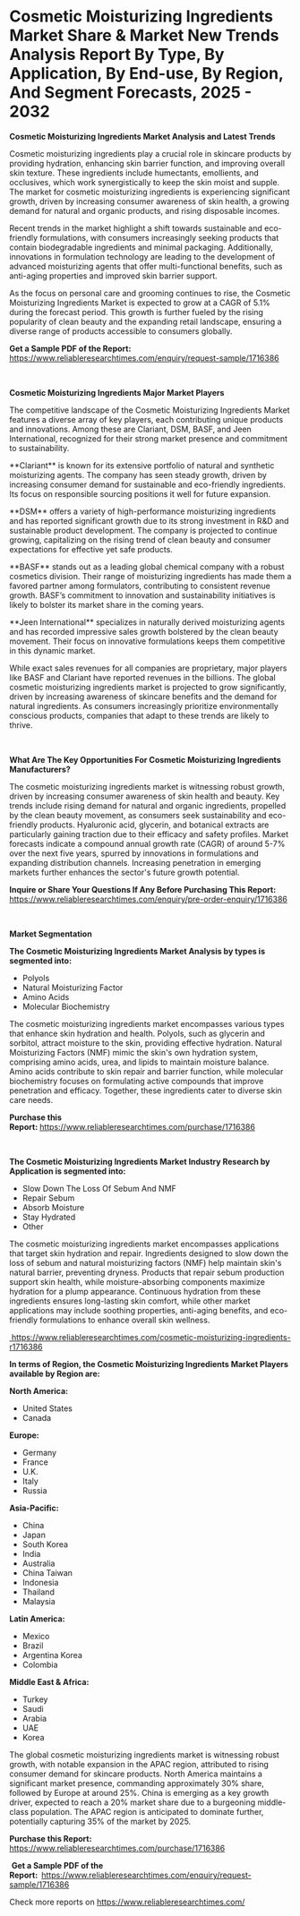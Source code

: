 <p><h1>Cosmetic Moisturizing Ingredients Market Share & Market New Trends Analysis Report By Type, By Application, By End-use, By Region, And Segment Forecasts, 2025 - 2032</h1></p><p><strong>Cosmetic Moisturizing Ingredients Market Analysis and Latest Trends</strong></p>
<p><p>Cosmetic moisturizing ingredients play a crucial role in skincare products by providing hydration, enhancing skin barrier function, and improving overall skin texture. These ingredients include humectants, emollients, and occlusives, which work synergistically to keep the skin moist and supple. The market for cosmetic moisturizing ingredients is experiencing significant growth, driven by increasing consumer awareness of skin health, a growing demand for natural and organic products, and rising disposable incomes. </p><p>Recent trends in the market highlight a shift towards sustainable and eco-friendly formulations, with consumers increasingly seeking products that contain biodegradable ingredients and minimal packaging. Additionally, innovations in formulation technology are leading to the development of advanced moisturizing agents that offer multi-functional benefits, such as anti-aging properties and improved skin barrier support.</p><p>As the focus on personal care and grooming continues to rise, the Cosmetic Moisturizing Ingredients Market is expected to grow at a CAGR of 5.1% during the forecast period. This growth is further fueled by the rising popularity of clean beauty and the expanding retail landscape, ensuring a diverse range of products accessible to consumers globally.</p></p>
<p><strong>Get a Sample PDF of the Report:&nbsp;</strong> <a href="https://www.reliableresearchtimes.com/enquiry/request-sample/1716386?utm_campaign=2006&utm_medium=2&utm_source=Github&utm_content=ia&utm_term=12012025&utm_id=cosmetic-moisturizing-ingredients">https://www.reliableresearchtimes.com/enquiry/request-sample/1716386</a></p>
<p>&nbsp;</p>
<p><strong>Cosmetic Moisturizing Ingredients Major Market Players</strong></p>
<p><p>The competitive landscape of the Cosmetic Moisturizing Ingredients Market features a diverse array of key players, each contributing unique products and innovations. Among these are Clariant, DSM, BASF, and Jeen International, recognized for their strong market presence and commitment to sustainability.</p><p>**Clariant** is known for its extensive portfolio of natural and synthetic moisturizing agents. The company has seen steady growth, driven by increasing consumer demand for sustainable and eco-friendly ingredients. Its focus on responsible sourcing positions it well for future expansion.</p><p>**DSM** offers a variety of high-performance moisturizing ingredients and has reported significant growth due to its strong investment in R&D and sustainable product development. The company is projected to continue growing, capitalizing on the rising trend of clean beauty and consumer expectations for effective yet safe products.</p><p>**BASF** stands out as a leading global chemical company with a robust cosmetics division. Their range of moisturizing ingredients has made them a favored partner among formulators, contributing to consistent revenue growth. BASF’s commitment to innovation and sustainability initiatives is likely to bolster its market share in the coming years.</p><p>**Jeen International** specializes in naturally derived moisturizing agents and has recorded impressive sales growth bolstered by the clean beauty movement. Their focus on innovative formulations keeps them competitive in this dynamic market.</p><p>While exact sales revenues for all companies are proprietary, major players like BASF and Clariant have reported revenues in the billions. The global cosmetic moisturizing ingredients market is projected to grow significantly, driven by increasing awareness of skincare benefits and the demand for natural ingredients. As consumers increasingly prioritize environmentally conscious products, companies that adapt to these trends are likely to thrive.</p></p>
<p>&nbsp;</p>
<p><strong>What Are The Key Opportunities For Cosmetic Moisturizing Ingredients Manufacturers?</strong></p>
<p><p>The cosmetic moisturizing ingredients market is witnessing robust growth, driven by increasing consumer awareness of skin health and beauty. Key trends include rising demand for natural and organic ingredients, propelled by the clean beauty movement, as consumers seek sustainability and eco-friendly products. Hyaluronic acid, glycerin, and botanical extracts are particularly gaining traction due to their efficacy and safety profiles. Market forecasts indicate a compound annual growth rate (CAGR) of around 5-7% over the next five years, spurred by innovations in formulations and expanding distribution channels. Increasing penetration in emerging markets further enhances the sector's future growth potential.</p></p>
<p><strong>Inquire or Share Your Questions If Any Before Purchasing This Report:</strong> <a href="https://www.reliableresearchtimes.com/enquiry/pre-order-enquiry/1716386?utm_campaign=2006&utm_medium=2&utm_source=Github&utm_content=ia&utm_term=12012025&utm_id=cosmetic-moisturizing-ingredients">https://www.reliableresearchtimes.com/enquiry/pre-order-enquiry/1716386</a></p>
<p>&nbsp;</p>
<p><strong>Market Segmentation</strong></p>
<p><strong>The Cosmetic Moisturizing Ingredients Market Analysis by types is segmented into:</strong></p>
<p><ul><li>Polyols</li><li>Natural Moisturizing Factor</li><li>Amino Acids</li><li>Molecular Biochemistry</li></ul></p>
<p><p>The cosmetic moisturizing ingredients market encompasses various types that enhance skin hydration and health. Polyols, such as glycerin and sorbitol, attract moisture to the skin, providing effective hydration. Natural Moisturizing Factors (NMF) mimic the skin's own hydration system, comprising amino acids, urea, and lipids to maintain moisture balance. Amino acids contribute to skin repair and barrier function, while molecular biochemistry focuses on formulating active compounds that improve penetration and efficacy. Together, these ingredients cater to diverse skin care needs.</p></p>
<p><strong>Purchase this Report:&nbsp;</strong><a href="https://www.reliableresearchtimes.com/purchase/1716386?utm_campaign=2006&utm_medium=2&utm_source=Github&utm_content=ia&utm_term=12012025&utm_id=cosmetic-moisturizing-ingredients">https://www.reliableresearchtimes.com/purchase/1716386</a></p>
<p>&nbsp;</p>
<p><strong>The Cosmetic Moisturizing Ingredients Market Industry Research by Application is segmented into:</strong></p>
<p><ul><li>Slow Down The Loss Of Sebum And NMF</li><li>Repair Sebum</li><li>Absorb Moisture</li><li>Stay Hydrated</li><li>Other</li></ul></p>
<p><p>The cosmetic moisturizing ingredients market encompasses applications that target skin hydration and repair. Ingredients designed to slow down the loss of sebum and natural moisturizing factors (NMF) help maintain skin's natural barrier, preventing dryness. Products that repair sebum production support skin health, while moisture-absorbing components maximize hydration for a plump appearance. Continuous hydration from these ingredients ensures long-lasting skin comfort, while other market applications may include soothing properties, anti-aging benefits, and eco-friendly formulations to enhance overall skin wellness.</p></p>
<p><a href="https://www.reliableresearchtimes.com/cosmetic-moisturizing-ingredients-r1716386?utm_campaign=2006&utm_medium=2&utm_source=Github&utm_content=ia&utm_term=12012025&utm_id=cosmetic-moisturizing-ingredients">&nbsp;https://www.reliableresearchtimes.com/cosmetic-moisturizing-ingredients-r1716386</a></p>
<p><strong>In terms of Region, the Cosmetic Moisturizing Ingredients Market Players available by Region are:</strong></p>
<p>
    <p> <strong> North America: </strong>
        <ul>
            <li>United States</li>
            <li>Canada</li>
        </ul>
        </p> 
    <p> <strong> Europe: </strong>
        <ul>
            <li>Germany</li>
            <li>France</li>
            <li>U.K.</li>
            <li>Italy</li>
            <li>Russia</li>
        </ul>
        </p> 
    <p> <strong> Asia-Pacific: </strong>
        <ul>
            <li>China</li>
            <li>Japan</li>
            <li>South Korea</li>
            <li>India</li>
            <li>Australia</li>
            <li>China Taiwan</li>
            <li>Indonesia</li>
            <li>Thailand</li>
            <li>Malaysia</li>
        </ul>
        </p> 
    <p> <strong> Latin America: </strong>
        <ul>
            <li>Mexico</li>
            <li>Brazil</li>
            <li>Argentina Korea</li>
            <li>Colombia</li>
        </ul>
        </p> 
    <p> <strong> Middle East & Africa: </strong>
        <ul>
            <li>Turkey</li>
            <li>Saudi</li>
            <li>Arabia</li>
            <li>UAE</li>
            <li>Korea</li>
        </ul>
    </p>
    </p>
<p><p>The global cosmetic moisturizing ingredients market is witnessing robust growth, with notable expansion in the APAC region, attributed to rising consumer demand for skincare products. North America maintains a significant market presence, commanding approximately 30% share, followed by Europe at around 25%. China is emerging as a key growth driver, expected to reach a 20% market share due to a burgeoning middle-class population. The APAC region is anticipated to dominate further, potentially capturing 35% of the market by 2025.</p></p>
<p><strong>Purchase this Report: </strong><a href="https://www.reliableresearchtimes.com/purchase/1716386?utm_campaign=2006&utm_medium=2&utm_source=Github&utm_content=ia&utm_term=12012025&utm_id=cosmetic-moisturizing-ingredients">https://www.reliableresearchtimes.com/purchase/1716386</a></p>
<p>&nbsp;<strong>Get a Sample PDF of the Report:&nbsp;&nbsp;</strong><a href="https://www.reliableresearchtimes.com/enquiry/request-sample/1716386?utm_campaign=2006&utm_medium=2&utm_source=Github&utm_content=ia&utm_term=12012025&utm_id=cosmetic-moisturizing-ingredients">https://www.reliableresearchtimes.com/enquiry/request-sample/1716386</a></p>
<p><strong></strong></p>
<p>Check more reports on <a href="https://www.reliableresearchtimes.com/?utm_campaign=2006&utm_medium=2&utm_source=Github&utm_content=ia&utm_term=12012025&utm_id=cosmetic-moisturizing-ingredients">https://www.reliableresearchtimes.com/</a></p>